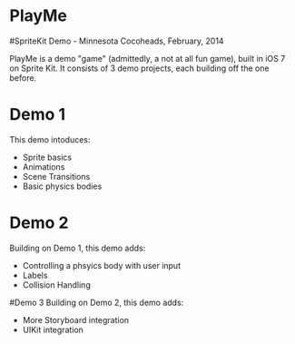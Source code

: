 PlayMe
======

#SpriteKit Demo - Minnesota Cocoheads, February, 2014

PlayMe is a demo "game" (admittedly, a not at all fun game), built in iOS 7 on Sprite Kit. It consists of 3 demo projects, each building off the one before.

# Demo 1
This demo intoduces:
* Sprite basics
* Animations
* Scene Transitions
* Basic physics bodies

# Demo 2
Building on Demo 1, this demo adds:

* Controlling a phsyics body with user input
* Labels
* Collision Handling

#Demo 3
Building on Demo 2, this demo adds:

* More Storyboard integration
* UIKit integration

